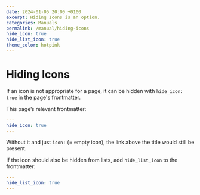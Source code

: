 ```yaml
---
date: 2024-01-05 20:00 +0100
excerpt: Hiding Icons is an option.
categories: Manuals
permalink: /manual/hiding-icons
hide_icon: true
hide_list_icon: true
theme_color: hotpink
---
```

# Hiding Icons

If an icon is not appropriate for a page, it can be hidden with `hide_icon: true` in the page's frontmatter.

This page’s relevant frontmatter:

```yaml
---
hide_icon: true
---
```

Without it and just `icon:` (= empty icon), the link above the title would still be present.

If the icon should also be hidden from lists, add `hide_list_icon` to the frontmatter:

```yaml
---
hide_list_icon: true
---
```
